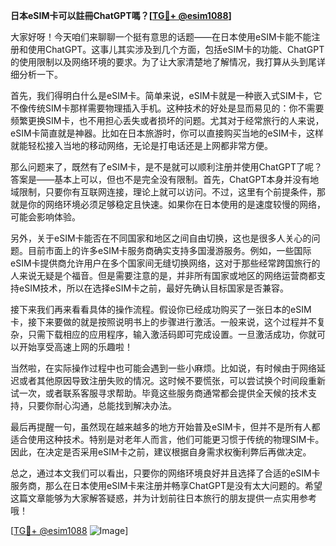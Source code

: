 **日本eSIM卡可以註冊ChatGPT嗎？[[TG💪+ @esim1088](https://t.me/s/esim1088)]**

大家好呀！今天咱们来聊聊一个挺有意思的话题——在日本使用eSIM卡能不能注册和使用ChatGPT。这事儿其实涉及到几个方面，包括eSIM卡的功能、ChatGPT的使用限制以及网络环境的要求。为了让大家清楚地了解情况，我打算从头到尾详细分析一下。

首先，我们得明白什么是eSIM卡。简单来说，eSIM卡就是一种嵌入式SIM卡，它不像传统SIM卡那样需要物理插入手机。这种技术的好处是显而易见的：你不需要频繁更换SIM卡，也不用担心丢失或者损坏的问题。尤其对于经常旅行的人来说，eSIM卡简直就是神器。比如在日本旅游时，你可以直接购买当地的eSIM卡，这样就能轻松接入当地的移动网络，无论是打电话还是上网都非常方便。

那么问题来了，既然有了eSIM卡，是不是就可以顺利注册并使用ChatGPT了呢？答案是——基本上可以，但也不是完全没有限制。首先，ChatGPT本身并没有地域限制，只要你有互联网连接，理论上就可以访问。不过，这里有个前提条件，那就是你的网络环境必须足够稳定且快速。如果你在日本使用的是速度较慢的网络，可能会影响体验。

另外，关于eSIM卡能否在不同国家和地区之间自由切换，这也是很多人关心的问题。目前市面上的许多eSIM卡服务商确实支持多国漫游服务。例如，一些国际eSIM卡提供商允许用户在多个国家间无缝切换网络，这对于那些经常跨国旅行的人来说无疑是个福音。但是需要注意的是，并非所有国家或地区的网络运营商都支持eSIM技术，所以在选择eSIM卡之前，最好先确认目标国家是否兼容。

接下来我们再来看看具体的操作流程。假设你已经成功购买了一张日本的eSIM卡，接下来要做的就是按照说明书上的步骤进行激活。一般来说，这个过程并不复杂，只需下载相应的应用程序，输入激活码即可完成设置。一旦激活成功，你就可以开始享受高速上网的乐趣啦！

当然啦，在实际操作过程中也可能会遇到一些小麻烦。比如说，有时候由于网络延迟或者其他原因导致注册失败的情况。这时候不要慌张，可以尝试换个时间段重新试一次，或者联系客服寻求帮助。毕竟这些服务商通常都会提供全天候的技术支持，只要你耐心沟通，总能找到解决办法。

最后再提醒一句，虽然现在越来越多的地方开始普及eSIM卡，但并不是所有人都适合使用这种技术。特别是对老年人而言，他们可能更习惯于传统的物理SIM卡。因此，在决定是否采用eSIM卡之前，建议根据自身需求权衡利弊后再做决定。

总之，通过本文我们可以看出，只要你的网络环境良好并且选择了合适的eSIM卡服务商，那么在日本使用eSIM卡来注册并畅享ChatGPT是没有太大问题的。希望这篇文章能够为大家解答疑惑，并为计划前往日本旅行的朋友提供一点实用参考哦！

[[TG💪+ @esim1088](https://t.me/s/esim1088) ![Image](https://i.postimg.cc/4NQfJmqS/Snipaste-2025-05-13-00-14-12.png)]